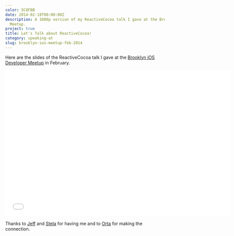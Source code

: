 ```yaml
---
color: 5C8FBB
date: 2014-02-18T00:00:00Z
description: A 1080p version of my ReactiveCocoa talk I gave at the Brooklyn iOS Developer
  Meetup.
project: true
title: Let's Talk about ReactiveCocoa!
category: speaking-at
slug: brooklyn-ios-meetup-feb-2014
---
```


Here are the slides of the ReactiveCocoa talk I gave at the [Brooklyn iOS Developer
Meetup][bidm] in February.

<div class="embed rich speaker deck">
    <style type="text/css" scoped>
        .embed:after {
            padding-top: 65.2112676056338% !important;
        }
    </style>
    <iframe class="embedly-embed" src="//cdn.embedly.com/widgets/media.html?src=https%3A%2F%2Fspeakerdeck.com%2Fplayer%2Fc9cc73507b2e0131588c1e6022973ecb&amp;url=https%3A%2F%2Fspeakerdeck.com%2Frobb%2Fbrooklyn-ios-developer-meetup-february-2014&amp;image=https%3A%2F%2Fspeakerd.s3.amazonaws.com%2Fpresentations%2Fc9cc73507b2e0131588c1e6022973ecb%2Fslide_0.jpg&amp;key=01b95e9d4bd648fbb64752457c12935d&amp;type=text%2Fhtml&amp;schema=speakerdeck" width="710" height="463" scrolling="no" frameborder="0" allowfullscreen></iframe>
</div>

Thanks to [Jeff] and [Stela] for having me and to [Orta] for making the
connection.

[bidm]: http://www.meetup.com/The-Brooklyn-iPhone-and-iPad-Developer-Meetup/
[jeff]: https://twitter.com/jeffsoto/
[stela]: https://twitter.com/tfbnght
[orta]: https://twitter.com/orta
